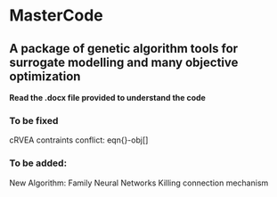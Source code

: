 # MasterCode
## A package of genetic algorithm tools for surrogate modelling and many objective optimization

**Read the .docx file provided to understand the code**

### To be fixed
cRVEA contraints conflict: eqn{}-obj[]
### To be added:	
New Algorithm: Family Neural Networks
Killing connection mechanism